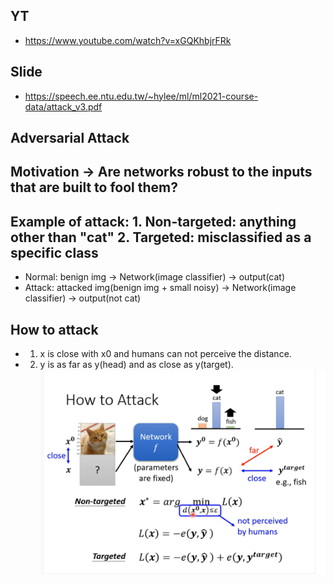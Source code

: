 ## YT  
  * https://www.youtube.com/watch?v=xGQKhbjrFRk  
## Slide  
  * https://speech.ee.ntu.edu.tw/~hylee/ml/ml2021-course-data/attack_v3.pdf  

## Adversarial Attack  
## Motivation -> Are networks robust to the inputs that are built to fool them?  

## Example of attack: 1. Non-targeted: anything other than "cat" 2. Targeted: misclassified as a specific class  

  * Normal: benign img -> Network(image classifier) -> output(cat)  
  * Attack: attacked img(benign img + small noisy) -> Network(image classifier) -> output(not cat)  

## How to attack  
  * 1. x is close with x0 and humans can not perceive the distance.  
  * 2. y is as far as y(head) and as close as y(target).  
![Image of Yaktocat](https://github.com/ting-chih/NTU-ML2021spring/blob/main/image/how%20to%20attack.png)  
